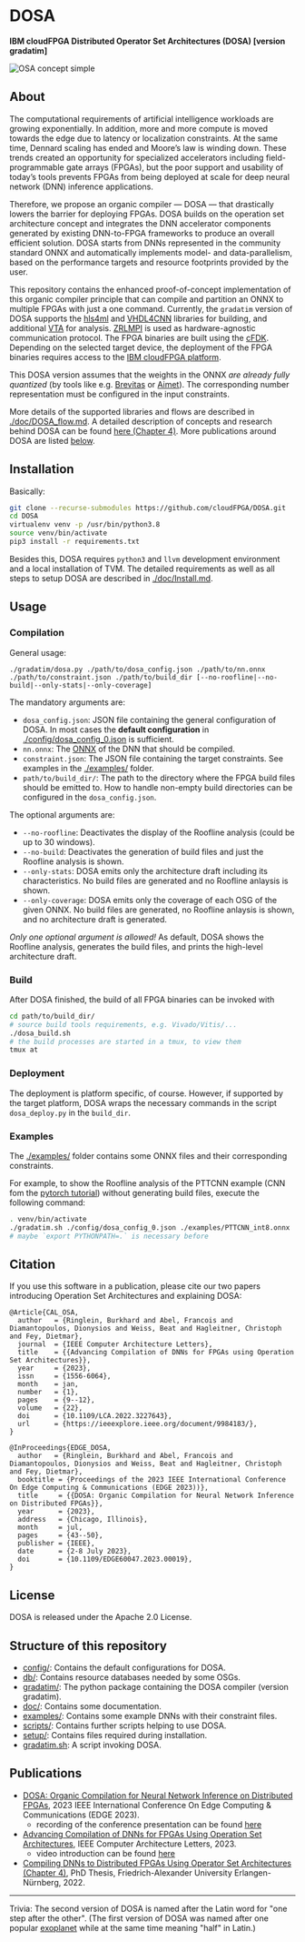 DOSA
========================
**IBM cloudFPGA Distributed Operator Set Architectures (DOSA) [version gradatim]**

![OSA concept simple](./doc/osa_concpept_simple.png)

About
----------------

The computational requirements of artificial intelligence workloads are growing exponentially. In addition, more and more compute is moved towards the edge due to latency or localization constraints. At the same time, Dennard scaling has ended and Moore’s law is winding down. These trends created an opportunity for specialized accelerators including field-programmable gate arrays (FPGAs), but the poor support and usability of today’s tools prevents FPGAs from being deployed at scale for deep neural network (DNN) inference applications.

Therefore, we propose an organic compiler — DOSA — that drastically lowers the barrier for deploying FPGAs. DOSA builds on the operation set architecture concept and integrates the DNN accelerator components generated by existing DNN-to-FPGA frameworks to produce an overall efficient solution. DOSA starts from DNNs represented in the community standard ONNX and automatically implements model- and data-parallelism, based on the performance targets and resource footprints provided by the user.

This repository contains the enhanced proof-of-concept implementation of this organic compiler principle that can compile and partition an ONNX to multiple FPGAs with just a one command. Currently, the `gradatim` version of DOSA supports the [hls4ml](https://github.com/cloudFPGA/hls4ml-for-dosa) and [VHDL4CNN](https://github.com/cloudFPGA/VHDL4CNN) libraries for building, and additional [VTA](https://tvm.apache.org/vta) for analysis. [ZRLMPI](https://github.com/cloudFPGA/ZRLMPI) is used as hardware-agnostic communication protocol. The FPGA binaries are built using the [cFDK](https://github.com/cloudFPGA/cFDK). 
Depending on the selected target device, the deployment of the  FPGA binaries requires access to the [IBM cloudFPGA platform](https://cloudfpga.github.io/Doc/index.html).

This DOSA version assumes that the weights in the ONNX *are already fully quantized* (by tools like e.g. [Brevitas](https://github.com/Xilinx/brevitas) or [Aimet](https://github.com/quic/aimet)). The corresponding number representation must be configured in the input constraints. 

More details of the supported libraries and flows are described in [./doc/DOSA_flow.md](./doc/DOSA_flow.md).
A detailed description of concepts and research behind DOSA can be found [here (Chapter 4)](https://doi.org/10.5281/zenodo.7957659). More publications around DOSA are listed [below](#publications).

Installation
-----------------

Basically: 
```bash
git clone --recurse-submodules https://github.com/cloudFPGA/DOSA.git
cd DOSA
virtualenv venv -p /usr/bin/python3.8
source venv/bin/activate
pip3 install -r requirements.txt
```
Besides this, DOSA requires `python3` and `llvm` development environment and a local installation of TVM. 
The detailed requirements as well as all steps to setup DOSA are described in [./doc/Install.md](./doc/Install.md). 

Usage
-----------------

### Compilation
General usage:
```commandline
./gradatim/dosa.py ./path/to/dosa_config.json ./path/to/nn.onnx ./path/to/constraint.json ./path/to/build_dir [--no-roofline|--no-build|--only-stats|--only-coverage]
```
The mandatory arguments are:
- `dosa_config.json`: JSON file containing the general configuration of DOSA. In most cases the **default configuration** in [./config/dosa_config_0.json](./config/dosa_config_0.json) is sufficient. 
- `nn.onnx`: The [ONNX](https://onnx.ai) of the DNN that should be compiled.
- `constraint.json`: The JSON file containing the target constraints. See examples in the [./examples/](./examples/) folder. 
- `path/to/build_dir/`: The path to the directory where the FPGA build files should be emitted to. How to handle non-empty build directories can be configured in the `dosa_config.json`. 

The optional arguments are:
- `--no-roofline`: Deactivates the display of the Roofline analysis (could be up to 30 windows).
- `--no-build`: Deactivates the generation of build files and just the Roofline analysis is shown.  
- `--only-stats`: DOSA emits only the architecture draft including its characteristics. No build files are generated and no Roofline anlaysis is shown.
- `--only-coverage`: DOSA emits only the coverage of each OSG of the given ONNX. No build files are generated, no Roofline anlaysis is shown, and no architecture draft is generated. 

*Only one optional argument is allowed!*
As default, DOSA shows the Roofline analysis, generates the build files, and prints the high-level architecture draft. 

### Build

After DOSA finished, the build of all FPGA binaries can be invoked with 
```bash
cd path/to/build_dir/
# source build tools requirements, e.g. Vivado/Vitis/...
./dosa_build.sh
# the build processes are started in a tmux, to view them
tmux at
```

### Deployment

The deployment is platform specific, of course. However, if supported by the target platform, DOSA wraps the necessary commands in the script `dosa_deploy.py` in the `build_dir`. 

### Examples

The [./examples/](./examples/) folder contains some ONNX files and their corresponding constraints. 

For example, to show the Roofline analysis of the PTTCNN example (CNN fom the [pytorch tutorial](https://pytorch.org/tutorials/beginner/blitz/cifar10_tutorial.html)) without generating build files, execute the following command: 
```bash
. venv/bin/activate
./gradatim.sh ./config/dosa_config_0.json ./examples/PTTCNN_int8.onnx ./examples/PTTCNN_meta.json ./my_build_dirs/pttcnn/ --no-build
# maybe `export PYTHONPATH=.` is necessary before
```

Citation
-----------------

If you use this software in a publication, please cite our two papers introducing Operation Set Architectures and explaining DOSA:

```
@Article{CAL_OSA,
  author   = {Ringlein, Burkhard and Abel, Francois and Diamantopoulos, Dionysios and Weiss, Beat and Hagleitner, Christoph and Fey, Dietmar},
  journal  = {IEEE Computer Architecture Letters},
  title    = {{Advancing Compilation of DNNs for FPGAs using Operation Set Architectures}},
  year     = {2023},
  issn     = {1556-6064},
  month    = jan,
  number   = {1},
  pages    = {9--12},
  volume   = {22},
  doi      = {10.1109/LCA.2022.3227643},
  url      = {https://ieeexplore.ieee.org/document/9984183/},
}

@InProceedings{EDGE_DOSA,
  author   = {Ringlein, Burkhard and Abel, Francois and Diamantopoulos, Dionysios and Weiss, Beat and Hagleitner, Christoph and Fey, Dietmar},
  booktitle = {Proceedings of the 2023 IEEE International Conference On Edge Computing & Communications (EDGE 2023))},
  title     = {{DOSA: Organic Compilation for Neural Network Inference on Distributed FPGAs}},
  year      = {2023},
  address   = {Chicago, Illinois},
  month     = jul,
  pages     = {43--50},
  publisher = {IEEE},
  date      = {2-8 July 2023},
  doi       = {10.1109/EDGE60047.2023.00019},
}

```


License
-----------------

DOSA is released under the Apache 2.0 License.


Structure of this repository
--------------------------------

- [config/](./config/): Contains the default configurations for DOSA.
- [db/](./db): Contains resource databases needed by some OSGs.
- [gradatim/](./gradatim): The python package containing the DOSA compiler (version gradatim).
- [doc/](./doc): Contains some documentation.
- [examples/](./examples): Contains some example DNNs with their constraint files.
- [scripts/](./scripts): Contains further scripts helping to use DOSA.
- [setup/](./setup): Contains files required during installation.
- [gradatim.sh](./gradatim.sh): A script invoking DOSA.



Publications
------------------

- [DOSA: Organic Compilation for Neural Network Inference on Distributed FPGAs](https://doi.org/10.1109/EDGE60047.2023.00019), 2023 IEEE International Conference On Edge Computing & Communications (EDGE 2023).
  - recording of the conference presentation can be found [here](https://www.youtube.com/watch?v=i-E_Con7yLM)
- [Advancing Compilation of DNNs for FPGAs Using Operation Set Architectures](https://ieeexplore.ieee.org/abstract/document/9984183), IEEE Computer Architecture Letters, 2023.
  - video introduction can be found [here](https://www.youtube.com/watch?v=1bio46nxQMc)
- [Compiling DNNs to Distributed FPGAs Using Operator Set Architectures (Chapter 4)](https://doi.org/10.5281/zenodo.7957659), PhD Thesis, Friedrich-Alexander University Erlangen-Nürnberg, 2022.


* * *
Trivia: The second version of DOSA is named after the Latin word for "one step after the other".
(The first version of DOSA was named after one popular [exoplanet](https://en.wikipedia.org/wiki/Dimidium) while at the same time meaning "half" in Latin.)

